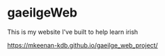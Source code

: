 # gaeilgeWeb
This is my website I've built to help learn irish

https://mkeenan-kdb.github.io/gaeilge_web_project/
